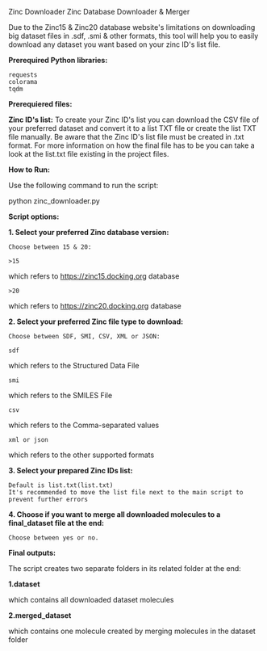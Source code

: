 Zinc Downloader
Zinc Database Downloader & Merger

Due to the Zinc15 & Zinc20 database website's limitations on downloading big dataset files in .sdf, .smi & other formats, this tool will help you to easily download any dataset you want based on your zinc ID's list file.

**Prerequired Python libraries:**

    requests
    colorama
    tqdm

**Prerequiered files:**

**Zinc ID's list:**
To create your Zinc ID's list you can download the CSV file of your preferred dataset and convert it to a list TXT file or create the list TXT file manually. Be aware that the Zinc ID's list file must be created in .txt format. For more information on how the final file has to be you can take a look at the list.txt file existing in the project files.

**How to Run:**

Use the following command to run the script:

python zinc_downloader.py

**Script options:**

**1. Select your preferred Zinc database version:**

    Choose between 15 & 20:

    >15 

which refers to https://zinc15.docking.org database

    >20

which refers to https://zinc20.docking.org database

**2. Select your preferred Zinc file type to download:**

    Choose between SDF, SMI, CSV, XML or JSON:

    sdf

which refers to the Structured Data File

    smi

which refers to the SMILES File

    csv

which refers to the Comma-separated values

    xml or json

which refers to the other supported formats

**3. Select your prepared Zinc IDs list:**

    Default is list.txt(list.txt)
    It's recommended to move the list file next to the main script to prevent further errors

**4. Choose if you want to merge all downloaded molecules to a final_dataset file at the end:**

    Choose between yes or no.

**Final outputs:**

The script creates two separate folders in its related folder at the end:

**1.dataset**

which contains all downloaded dataset molecules

**2.merged_dataset**

which contains one molecule created by merging molecules in the dataset folder
